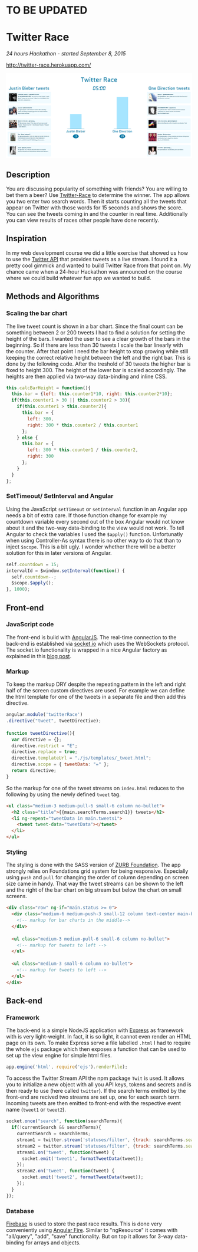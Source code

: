 # TO BE UPDATED

# Twitter Race

<i>24 hours Hackathon - started September 8, 2015</i>

http://twitter-race.herokuapp.com/

![Screenshot](./public/images/race.png)

## Description
You are discussing popularity of something with friends? You are willing to bet them a beer? Use <a href="{{page.website}}" target="_blanck">Twitter-Race</a> to determine the winner. The app allows you two enter two search words. Then it starts counting all the tweets that appear on Twitter with those words for 15 seconds and shows the score. You can see the tweets coming in and the counter in real time. Additionally you can view results of races other people have done recently.

## Inspiration
In my web development course we did a little exercise that showed us how to use the <a href="https://dev.twitter.com/streaming/overview" target="_blanck">Twitter API</a> that provides tweets as a live stream. I found it a pretty cool gimmick and wanted to build Twitter Race from that point on. My chance came when a 24-hour Hackathon was announced on the course where we could build  whatever fun app we wanted to build.

## Methods and Algorithms
### Scaling the bar chart
The live tweet count is shown in a bar chart. Since the final count can be something between 2 or 200 tweets I had to find a solution for setting the height of the bars. I wanted the user to see a clear growth of the bars in the beginning. So if there are less than 30 tweets I scale the bar linearly with the counter. After that point I need the bar height to stop growing while still keeping the correct relative height between the left and the right bar. This is done by the following code. After the treshold of 30 tweets the higher bar is fixed to height 300. The height of the lower bar is scaled accordingly. The heights are then applied via two-way data-binding and inline CSS.
```javascript
this.calcBarHeight = function(){
  this.bar = {left: this.counter1*10, right: this.counter2*10};
  if(this.counter1 > 30 || this.counter2 > 30){
    if(this.counter1 > this.counter2){
      this.bar = {
        left: 300,
        right: 300 * this.counter2 / this.counter1
      };
    } else {
      this.bar = {
        left: 300 * this.counter1 / this.counter2,
        right: 300
      };
    }
  }
};
```

### SetTimeout/ SetInterval and Angular
Using the JavaScript `setTimeout` or `setInterval` function in an Angular app needs a bit of extra care. If those function change for example my countdown variable every second out of the box Angular would not know about it and the two-way data-binding to the view would not work. To tell Angular to check the variables I used the `$apply()` function. Unfortunatly when using Controller-As syntax there is no other way to do that than to inject `$scope`. This is a bit ugly. I wonder whether there will be a better solution for this in later versions of Angular.

```javascript
self.countdown = 15;
intervalId = $window.setInterval(function() {
  self.countdown--;
  $scope.$apply();
}, 1000);
```

## Front-end
### JavaScript code
The front-end is build with <a href="https://angularjs.org/" target="_blanck">AngularJS</a>. The real-time connection to the back-end is established via <a href="http://socket.io/" target="_blanck">socket.io</a> which uses the WebSockets protocol. The socket.io functionality is wrapped in a nice Angular factory as explained in this <a href="http://www.html5rocks.com/en/tutorials/frameworks/angular-websockets/" target="_blanck">blog post</a>.

### Markup
To keep the markup DRY despite the repeating pattern in the left and right half of the screen custom directives are used. For example we can define the html template for one of the tweets in a separate file and then add this directive.
```javascript
angular.module('twitterRace')
.directive("tweet", tweetDirective);

function tweetDirective(){
  var directive = {};
  directive.restrict = "E";
  directive.replace = true;
  directive.templateUrl = "./js/templates/_tweet.html";
  directive.scope = { tweetData: "=" };
  return directive;
}
```

So the markup for one of the tweet streams on `index.html` reduces to the following by using the newly defined `tweet` tag.
```html
<ul class="medium-3 medium-pull-6 small-6 column no-bullet">
  <h2 class="title">{{main.searchTerms.search1}} tweets</h2>
  <li ng-repeat="tweetData in main.tweets1">
    <tweet tweet-data="tweetData"></tweet>
  </li>
</ul>
```

### Styling
The styling is done with the SASS version of <a href="http://foundation.zurb.com/" target="_blanck">ZURB Foundation</a>. The app strongly relies on Foundations grid system for being responsive. Especially using `push` and `pull` for changing the order of column depending on screen size came in handy. That way the tweet streams can be shown to the left and the right of the bar chart on big stream but below the chart on small screens.

```html
<div class="row" ng-if="main.status >= 0">
  <div class="medium-6 medium-push-3 small-12 column text-center main-box">
    <!-- markup for bar charts in the middle-->
  </div>

  <ul class="medium-3 medium-pull-6 small-6 column no-bullet">
    <!-- markup for tweets to left -->
  </ul>

  <ul class="medium-3 small-6 column no-bullet">
    <!-- markup for tweets to left -->
  </ul>
</div>
```

## Back-end
### Framework
The back-end is a simple NodeJS application with <a href="http://expressjs.com/" target="_blanck">Express</a> as framework with is very light-weight. In fact, it is so light, it cannot even render an HTML page on its own. To make Express serve a file labelled `.html` I had to require the whole `ejs` package which then exposes a function that can be used to set up the view engine for simple html files.
```javascript
app.engine('html', require('ejs').renderFile);
```
To access the Twitter Stream API the npm package `Twit` is used. It allows you to initialize a new object with all you API keys, tokens and secrets and is then ready to use (here called `twitter`). If the search terms emitted by the front-end are recived two streams are set up, one for each search term. Incoming tweets are then emitted to front-end with the respective event name (`tweet1` or `tweet2`).

```javascript
socket.once("search", function(searchTerms){
  if(!currentSearch && searchTerms){
    currentSearch = searchTerms;
    stream1 = twitter.stream('statuses/filter', {track: searchTerms.search1});
    stream2 = twitter.stream('statuses/filter', {track: searchTerms.search2});
    stream1.on('tweet', function(tweet) {
      socket.emit('tweet1', formatTweetData(tweet));
    });
    stream2.on('tweet', function(tweet) {
      socket.emit('tweet2', formatTweetData(tweet));
    });
  }
});
```

### Database
<a href="https://www.firebase.com/" target="_blanck">Firebase</a> is used to store the past race results. This is done very conveniently using <a href="https://www.firebase.com/docs/web/libraries/angular/" target="_blanck">Angular Fire</a>. Similar to "ngResource" it comes with "all/query", "add", "save" functionality. But on top it allows for 3-way data-binding for arrays and objects.